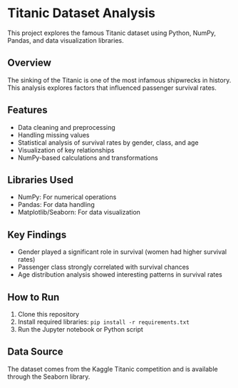# Titanic Dataset Analysis

This project explores the famous Titanic dataset using Python, NumPy, Pandas, and data visualization libraries.

## Overview

The sinking of the Titanic is one of the most infamous shipwrecks in history. This analysis explores factors that influenced passenger survival rates.

## Features

- Data cleaning and preprocessing
- Handling missing values
- Statistical analysis of survival rates by gender, class, and age
- Visualization of key relationships
- NumPy-based calculations and transformations

## Libraries Used

- NumPy: For numerical operations
- Pandas: For data handling
- Matplotlib/Seaborn: For data visualization

## Key Findings

- Gender played a significant role in survival (women had higher survival rates)
- Passenger class strongly correlated with survival chances
- Age distribution analysis showed interesting patterns in survival rates
 
## How to Run

1. Clone this repository
2. Install required libraries: `pip install -r requirements.txt`
3. Run the Jupyter notebook or Python script

## Data Source

The dataset comes from the Kaggle Titanic competition and is available through the Seaborn library.
